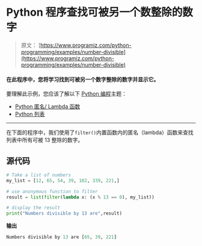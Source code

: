 # Python 程序查找可被另一个数整除的数字

> 原文： [https://www.programiz.com/python-programming/examples/number-divisible](https://www.programiz.com/python-programming/examples/number-divisible)

#### 在此程序中，您将学习找到可被另一个数字整除的数字并显示它。

要理解此示例，您应该了解以下 [Python 编程](/python-programming "Python tutorial")主题：

*   [Python 匿名/ Lambda 函数](/python-programming/anonymous-function)
*   [Python 列表](/python-programming/list)

* * *

在下面的程序中，我们使用了`filter()`内置函数内的匿名（lambda）函数来查找列表中所有可被 13 整除的数字。

## 源代码

```py
# Take a list of numbers
my_list = [12, 65, 54, 39, 102, 339, 221,]

# use anonymous function to filter
result = list(filter(lambda x: (x % 13 == 0), my_list))

# display the result
print("Numbers divisible by 13 are",result) 
```

**输出**

```py
Numbers divisible by 13 are [65, 39, 221] 
```